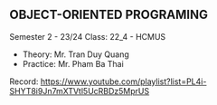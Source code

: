 ## OBJECT-ORIENTED PROGRAMING

Semester 2 - 23/24
Class: 22_4 - HCMUS

- Theory: Mr. Tran Duy Quang
- Practice: Mr. Pham Ba Thai

Record: https://www.youtube.com/playlist?list=PL4i-SHYT8i9Jn7mXTVtl5UcRBDz5MprUS
